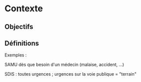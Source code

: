 Contexte
========

Objectifs
---------


Définitions
-----------

Exemples :

SAMU dès que besoin d'un médecin (malaise, accident, ...)

SDIS : toutes urgences ; urgences sur la voie publique = "terrain"

